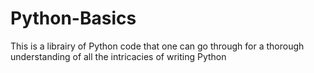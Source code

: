 # Python-Basics
This is a librairy of Python code that one can go through for a thorough understanding of all the intricacies of writing Python
